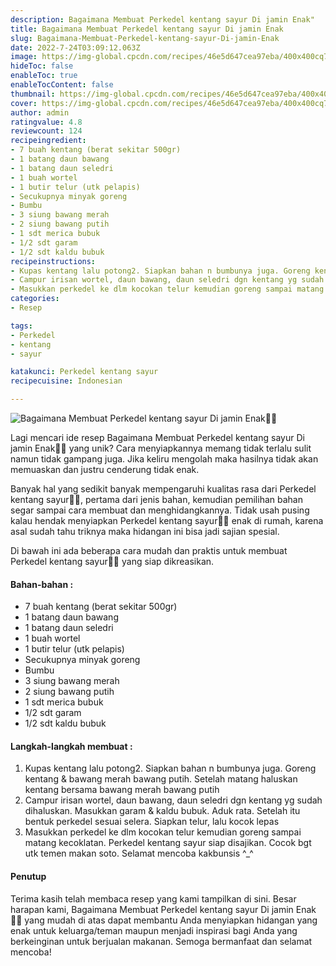 ```yaml
---
description: Bagaimana Membuat Perkedel kentang sayur Di jamin Enak"
title: Bagaimana Membuat Perkedel kentang sayur Di jamin Enak
slug: Bagaimana-Membuat-Perkedel-kentang-sayur-Di-jamin-Enak
date: 2022-7-24T03:09:12.063Z
image: https://img-global.cpcdn.com/recipes/46e5d647cea97eba/400x400cq70/photo.jpg
hideToc: false
enableToc: true
enableTocContent: false
thumbnail: https://img-global.cpcdn.com/recipes/46e5d647cea97eba/400x400cq70/photo.jpg
cover: https://img-global.cpcdn.com/recipes/46e5d647cea97eba/400x400cq70/photo.jpg
author: admin
ratingvalue: 4.8
reviewcount: 124
recipeingredient:
- 7 buah kentang (berat sekitar 500gr)
- 1 batang daun bawang
- 1 batang daun seledri
- 1 buah wortel
- 1 butir telur (utk pelapis)
- Secukupnya minyak goreng
- Bumbu
- 3 siung bawang merah
- 2 siung bawang putih
- 1 sdt merica bubuk
- 1/2 sdt garam
- 1/2 sdt kaldu bubuk
recipeinstructions:
- Kupas kentang lalu potong2. Siapkan bahan n bumbunya juga. Goreng kentang & bawang merah bawang putih. Setelah matang haluskan kentang bersama bawang merah bawang putih
- Campur irisan wortel, daun bawang, daun seledri dgn kentang yg sudah dihaluskan. Masukkan garam & kaldu bubuk. Aduk rata. Setelah itu bentuk perkedel sesuai selera. Siapkan telur, lalu kocok lepas
- Masukkan perkedel ke dlm kocokan telur kemudian goreng sampai matang kecoklatan. Perkedel kentang sayur siap disajikan. Cocok bgt utk temen makan soto. Selamat mencoba kakbunsis ^_^
categories:
- Resep

tags:
- Perkedel
- kentang
- sayur

katakunci: Perkedel kentang sayur
recipecuisine: Indonesian

---
```


![Bagaimana Membuat Perkedel kentang sayur Di jamin Enak👩‍🍳](https://img-global.cpcdn.com/recipes/46e5d647cea97eba/400x400cq70/photo.jpg)

Lagi mencari ide resep Bagaimana Membuat Perkedel kentang sayur Di jamin Enak👩‍🍳 yang unik? Cara menyiapkannya memang tidak terlalu sulit namun tidak gampang juga. Jika keliru mengolah maka hasilnya tidak akan memuaskan dan justru cenderung tidak enak.

Banyak hal yang sedikit banyak mempengaruhi kualitas rasa dari Perkedel kentang sayur👩‍🍳, pertama dari jenis bahan, kemudian pemilihan bahan segar sampai cara membuat dan menghidangkannya. Tidak usah pusing kalau hendak menyiapkan Perkedel kentang sayur👩‍🍳 enak di rumah, karena asal sudah tahu triknya maka hidangan ini bisa jadi sajian spesial.

Di bawah ini ada beberapa cara mudah dan praktis untuk membuat Perkedel kentang sayur👩‍🍳 yang siap dikreasikan.

<!--inarticleads1-->

#### Bahan-bahan :

- 7 buah kentang (berat sekitar 500gr)
- 1 batang daun bawang
- 1 batang daun seledri
- 1 buah wortel
- 1 butir telur (utk pelapis)
- Secukupnya minyak goreng
- Bumbu
- 3 siung bawang merah
- 2 siung bawang putih
- 1 sdt merica bubuk
- 1/2 sdt garam
- 1/2 sdt kaldu bubuk

<!--inarticleads2-->

#### Langkah-langkah membuat :

1. Kupas kentang lalu potong2. Siapkan bahan n bumbunya juga. Goreng kentang & bawang merah bawang putih. Setelah matang haluskan kentang bersama bawang merah bawang putih
1. Campur irisan wortel, daun bawang, daun seledri dgn kentang yg sudah dihaluskan. Masukkan garam & kaldu bubuk. Aduk rata. Setelah itu bentuk perkedel sesuai selera. Siapkan telur, lalu kocok lepas
1. Masukkan perkedel ke dlm kocokan telur kemudian goreng sampai matang kecoklatan. Perkedel kentang sayur siap disajikan. Cocok bgt utk temen makan soto. Selamat mencoba kakbunsis ^_^

#### Penutup

Terima kasih telah membaca resep yang kami tampilkan di sini. Besar harapan kami, Bagaimana Membuat Perkedel kentang sayur Di jamin Enak👩‍🍳 yang mudah di atas dapat membantu Anda menyiapkan hidangan yang enak untuk keluarga/teman maupun menjadi inspirasi bagi Anda yang berkeinginan untuk berjualan makanan. Semoga bermanfaat dan selamat mencoba!